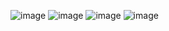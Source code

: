 ![image](https://github.com/bruhathisp/IntelUnnatiGrandChallenge/assets/91585301/79d496a4-580a-435a-a898-bcfdb8bb3cad)
![image](https://github.com/bruhathisp/IntelUnnatiGrandChallenge/assets/91585301/adefd72c-6e47-49d3-bbed-9fc573fbfbe5)
![image](https://github.com/bruhathisp/IntelUnnatiGrandChallenge/assets/91585301/a5c06332-9ba8-4f6c-8d8e-5ac8b0863712)
![image](https://github.com/bruhathisp/IntelUnnatiGrandChallenge/assets/91585301/ff94ab6c-f8e0-43b1-8ad1-2e99e9a53d85)


